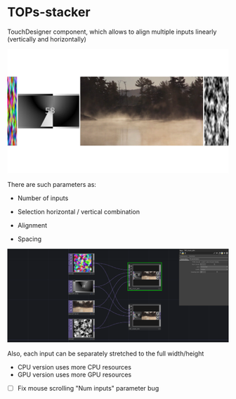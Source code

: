 # TOPs-stacker
TouchDesigner component, which allows to align multiple inputs linearly (vertically and horizontally)


![TOPs_stacker_example_out](Assets/TOPs_stacker_example_out.png)

There are such parameters as:

* Number of inputs

* Selection horizontal / vertical combination

* Alignment

* Spacing

![TOPs_stacker_example](Assets/TOPs_stacker_example.png)

Also, each input can be separately stretched to the full width/height

* CPU version uses more CPU resources
* GPU version uses more GPU resources

- [ ] Fix mouse scrolling "Num inputs" parameter bug
